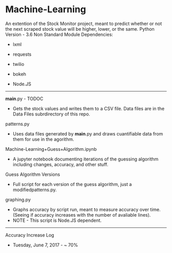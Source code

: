 # Machine-Learning
An extention of the Stock Monitor project, meant to predict whether or not the next scraped stock value will be higher, lower, or the same.
Python Version - 3.6
Non Standard Module Dependencies:
 - lxml                     
 - requests
 - twilio
 - bokeh
 
 - Node.JS
 ___

__main__.py - TODOC
 - Gets the stock values and writes them to a CSV file. Data files are in the Data Files subrdirectory of this repo.
 
patterns.py
 - Uses data files generated by __main__.py and draws cuantifiable data from them for use in the agorithm.
 
Machine-Learning+Guess+Algorithm.ipynb
 - A jupyter notebook documenting iterations of the guessing algorithm including changes, accuracy, and other stuff.
 
Guess Algorithm Versions
 - Full script for each version of the guess algorithm, just a modifiedpatterns.py.
 
graphing.py
 - Graphs accuracy by script run, meant to measure accuracy over time. (Seeing if accuracy increases with the number of avaliable lines).
 - NOTE - This script is Node.JS dependent.
 
 ___
Accuracy Increase Log
 - Tuesday, June 7, 2017 - ~ 70%
